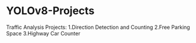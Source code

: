 # YOLOv8-Projects
Traffic Analysis Projects: 1.Direction Detection and Counting 2.Free Parking Space 3.Highway Car Counter
